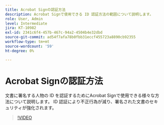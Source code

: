 ```yaml
---
title: Acrobat Signの認証方法
description: Acrobat Signで使用できる ID 認証方法の範囲について説明します。
role: User, Admin
level: Intermediate
jira: KT-10982
exl-id: 2341c6f4-457b-467c-94a2-4504b4e32dbd
source-git-commit: ad54f7afa78b0fbb31eccf455723a8890cb92355
workflow-type: tm+mt
source-wordcount: '59'
ht-degree: 0%

---
```


# Acrobat Signの認証方法

文書に署名する人物の ID を認証するためにAcrobat Signで使用できる様々な方法について説明します。 ID 認証により不正行為が減り、署名された文書のセキュリティが強化されます。

>[!VIDEO](https://video.tv.adobe.com/v/3419287?quality=12&learn=on&hidetitle=true)
